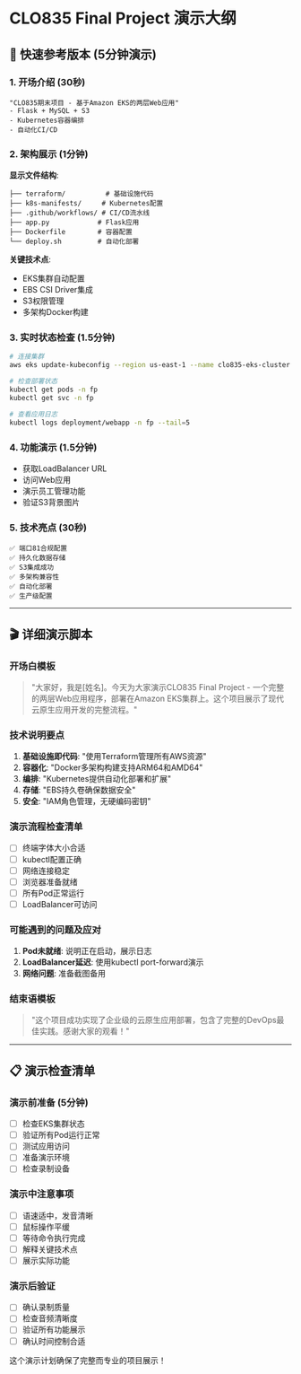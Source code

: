 # CLO835 Final Project 演示大纲

## 📝 快速参考版本 (5分钟演示)

### 1. 开场介绍 (30秒)
```
"CLO835期末项目 - 基于Amazon EKS的两层Web应用"
- Flask + MySQL + S3
- Kubernetes容器编排
- 自动化CI/CD
```

### 2. 架构展示 (1分钟)
**显示文件结构**:
```
├── terraform/          # 基础设施代码
├── k8s-manifests/     # Kubernetes配置
├── .github/workflows/ # CI/CD流水线
├── app.py            # Flask应用
├── Dockerfile        # 容器配置
└── deploy.sh         # 自动化部署
```

**关键技术点**:
- EKS集群自动配置
- EBS CSI Driver集成
- S3权限管理
- 多架构Docker构建

### 3. 实时状态检查 (1.5分钟)
```bash
# 连接集群
aws eks update-kubeconfig --region us-east-1 --name clo835-eks-cluster

# 检查部署状态
kubectl get pods -n fp
kubectl get svc -n fp

# 查看应用日志
kubectl logs deployment/webapp -n fp --tail=5
```

### 4. 功能演示 (1.5分钟)
- 获取LoadBalancer URL
- 访问Web应用
- 演示员工管理功能
- 验证S3背景图片

### 5. 技术亮点 (30秒)
```
✅ 端口81合规配置
✅ 持久化数据存储
✅ S3集成成功
✅ 多架构兼容性
✅ 自动化部署
✅ 生产级配置
```

---

## 🎬 详细演示脚本

### 开场白模板
> "大家好，我是[姓名]。今天为大家演示CLO835 Final Project - 一个完整的两层Web应用程序，部署在Amazon EKS集群上。这个项目展示了现代云原生应用开发的完整流程。"

### 技术说明要点
1. **基础设施即代码**: "使用Terraform管理所有AWS资源"
2. **容器化**: "Docker多架构构建支持ARM64和AMD64"
3. **编排**: "Kubernetes提供自动化部署和扩展"
4. **存储**: "EBS持久卷确保数据安全"
5. **安全**: "IAM角色管理，无硬编码密钥"

### 演示流程检查清单
- [ ] 终端字体大小合适
- [ ] kubectl配置正确
- [ ] 网络连接稳定
- [ ] 浏览器准备就绪
- [ ] 所有Pod正常运行
- [ ] LoadBalancer可访问

### 可能遇到的问题及应对
1. **Pod未就绪**: 说明正在启动，展示日志
2. **LoadBalancer延迟**: 使用kubectl port-forward演示
3. **网络问题**: 准备截图备用

### 结束语模板
> "这个项目成功实现了企业级的云原生应用部署，包含了完整的DevOps最佳实践。感谢大家的观看！"

---

## 📋 演示检查清单

### 演示前准备 (5分钟)
- [ ] 检查EKS集群状态
- [ ] 验证所有Pod运行正常
- [ ] 测试应用访问
- [ ] 准备演示环境
- [ ] 检查录制设备

### 演示中注意事项
- [ ] 语速适中，发音清晰
- [ ] 鼠标操作平缓
- [ ] 等待命令执行完成
- [ ] 解释关键技术点
- [ ] 展示实际功能

### 演示后验证
- [ ] 确认录制质量
- [ ] 检查音频清晰度
- [ ] 验证所有功能展示
- [ ] 确认时间控制合适

这个演示计划确保了完整而专业的项目展示！

